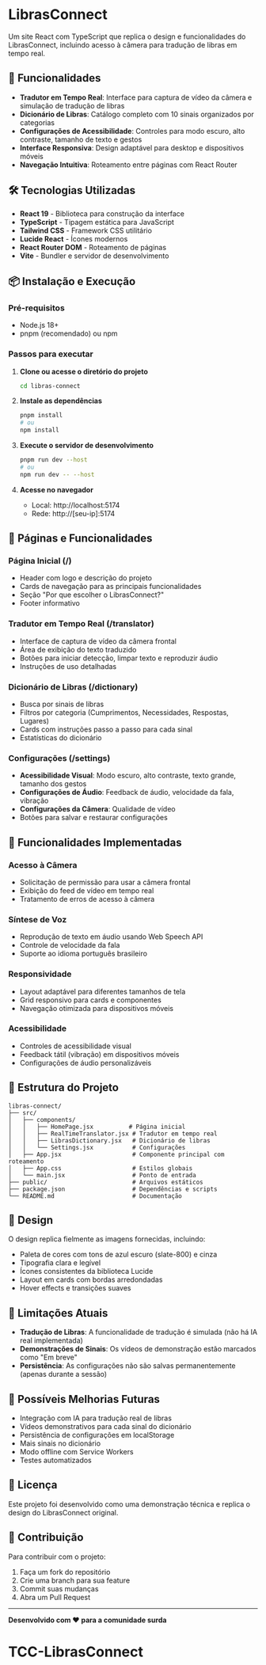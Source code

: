 # LibrasConnect

Um site React com TypeScript que replica o design e funcionalidades do LibrasConnect, incluindo acesso à câmera para tradução de libras em tempo real.

## 🚀 Funcionalidades

- **Tradutor em Tempo Real**: Interface para captura de vídeo da câmera e simulação de tradução de libras
- **Dicionário de Libras**: Catálogo completo com 10 sinais organizados por categorias
- **Configurações de Acessibilidade**: Controles para modo escuro, alto contraste, tamanho de texto e gestos
- **Interface Responsiva**: Design adaptável para desktop e dispositivos móveis
- **Navegação Intuitiva**: Roteamento entre páginas com React Router

## 🛠️ Tecnologias Utilizadas

- **React 19** - Biblioteca para construção da interface
- **TypeScript** - Tipagem estática para JavaScript
- **Tailwind CSS** - Framework CSS utilitário
- **Lucide React** - Ícones modernos
- **React Router DOM** - Roteamento de páginas
- **Vite** - Bundler e servidor de desenvolvimento

## 📦 Instalação e Execução

### Pré-requisitos
- Node.js 18+ 
- pnpm (recomendado) ou npm

### Passos para executar

1. **Clone ou acesse o diretório do projeto**
   ```bash
   cd libras-connect
   ```

2. **Instale as dependências**
   ```bash
   pnpm install
   # ou
   npm install
   ```

3. **Execute o servidor de desenvolvimento**
   ```bash
   pnpm run dev --host
   # ou
   npm run dev -- --host
   ```

4. **Acesse no navegador**
   - Local: http://localhost:5174
   - Rede: http://[seu-ip]:5174

## 📱 Páginas e Funcionalidades

### Página Inicial (/)
- Header com logo e descrição do projeto
- Cards de navegação para as principais funcionalidades
- Seção "Por que escolher o LibrasConnect?"
- Footer informativo

### Tradutor em Tempo Real (/translator)
- Interface de captura de vídeo da câmera frontal
- Área de exibição do texto traduzido
- Botões para iniciar detecção, limpar texto e reproduzir áudio
- Instruções de uso detalhadas

### Dicionário de Libras (/dictionary)
- Busca por sinais de libras
- Filtros por categoria (Cumprimentos, Necessidades, Respostas, Lugares)
- Cards com instruções passo a passo para cada sinal
- Estatísticas do dicionário

### Configurações (/settings)
- **Acessibilidade Visual**: Modo escuro, alto contraste, texto grande, tamanho dos gestos
- **Configurações de Áudio**: Feedback de áudio, velocidade da fala, vibração
- **Configurações da Câmera**: Qualidade de vídeo
- Botões para salvar e restaurar configurações

## 🎯 Funcionalidades Implementadas

### Acesso à Câmera
- Solicitação de permissão para usar a câmera frontal
- Exibição do feed de vídeo em tempo real
- Tratamento de erros de acesso à câmera

### Síntese de Voz
- Reprodução de texto em áudio usando Web Speech API
- Controle de velocidade da fala
- Suporte ao idioma português brasileiro

### Responsividade
- Layout adaptável para diferentes tamanhos de tela
- Grid responsivo para cards e componentes
- Navegação otimizada para dispositivos móveis

### Acessibilidade
- Controles de acessibilidade visual
- Feedback tátil (vibração) em dispositivos móveis
- Configurações de áudio personalizáveis

## 🔧 Estrutura do Projeto

```
libras-connect/
├── src/
│   ├── components/
│   │   ├── HomePage.jsx          # Página inicial
│   │   ├── RealTimeTranslator.jsx # Tradutor em tempo real
│   │   ├── LibrasDictionary.jsx   # Dicionário de libras
│   │   └── Settings.jsx           # Configurações
│   ├── App.jsx                    # Componente principal com roteamento
│   ├── App.css                    # Estilos globais
│   └── main.jsx                   # Ponto de entrada
├── public/                        # Arquivos estáticos
├── package.json                   # Dependências e scripts
└── README.md                      # Documentação
```

## 🎨 Design

O design replica fielmente as imagens fornecidas, incluindo:
- Paleta de cores com tons de azul escuro (slate-800) e cinza
- Tipografia clara e legível
- Ícones consistentes da biblioteca Lucide
- Layout em cards com bordas arredondadas
- Hover effects e transições suaves

## 🚧 Limitações Atuais

- **Tradução de Libras**: A funcionalidade de tradução é simulada (não há IA real implementada)
- **Demonstrações de Sinais**: Os vídeos de demonstração estão marcados como "Em breve"
- **Persistência**: As configurações não são salvas permanentemente (apenas durante a sessão)

## 🔮 Possíveis Melhorias Futuras

- Integração com IA para tradução real de libras
- Vídeos demonstrativos para cada sinal do dicionário
- Persistência de configurações em localStorage
- Mais sinais no dicionário
- Modo offline com Service Workers
- Testes automatizados

## 📄 Licença

Este projeto foi desenvolvido como uma demonstração técnica e replica o design do LibrasConnect original.

## 🤝 Contribuição

Para contribuir com o projeto:
1. Faça um fork do repositório
2. Crie uma branch para sua feature
3. Commit suas mudanças
4. Abra um Pull Request

---

**Desenvolvido com ❤️ para a comunidade surda**

# TCC-LibrasConnect
